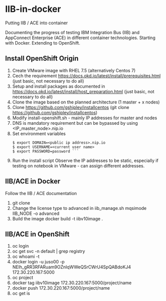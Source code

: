 # IIB-in-docker
Putting IIB / ACE into container

Documenting the progress of testing IBM Integration Bus (IIB) and AppConnect Enterprise (ACE) in different container technologies.
Starting with Docker.
Extending to OpenShift.

## Install OpenShift Origin
1. Create VMware image with RHEL 7.5 (alternatively Centos 7)
2. Cech the requirement https://docs.okd.io/latest/install/prerequisites.html (just basic, not necessary to do all)
3. Setup and install packages as documented in https://docs.okd.io/latest/install/host_preparation.html (just basic, not necessary to do all)
4. Clone the image based on the planned architecture (1 master + x nodes)
5. Clone https://github.com/gshipley/installcentos (git clone https://github.com/gshipley/installcentos)
6. Modify install-openshift.sh - mainly IP addresses for master and nodes
7. DNS is mandatory requirement but can be bypassed by using <IP_master_node>.nip.io
8. Set environment variables
	```
	$ export DOMAIN=<public ip address>.nip.io
	$ export USERNAME=<current user name>
	$ export PASSWORD=password ```
9. Run the install script
Observe the IP addresses to be static, especially if testing on notebook in VMware - can assign different addresses.

## IIB/ACE in Docker
Follow the IIB / ACE documentation
1. git clone 
2. Change the license type to advanced in iib_manage.sh
    mqsimode IIB_NODE -o advanced
3. Build the image
    docker build -t iibv10image .

## IIB/ACE in OpenShift
1. oc login
2. oc get svc -n default | grep registry
3. oc whoami -t
4. docker login -u juso00 -p NEIh_gRR3RFARuam9OZnIqWWeQSrCWrU4SpQABdoKJ4 172.30.220.167:5000
5. oc project
6. docker tag iibv10image 172.30.220.167:5000/project/name
7. docker push 172.30.220.167:5000/project/name
8. oc get is
